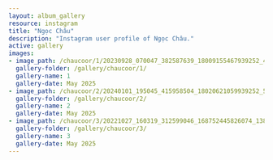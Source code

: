 ```yaml
---
layout: album_gallery
resource: instagram
title: "Ngọc Châu"
description: "Instagram user profile of Ngọc Châu."
active: gallery
images: 
- image_path: /chaucoor/1/20230928_070047_382587639_18009155467939252_4731554120739510917_n.jpg
  gallery-folder: /gallery/chaucoor/1/
  gallery-name: 1
  gallery-date: May 2025
- image_path: /chaucoor/2/20240101_195045_415958504_18020621059939252_50195986299575693_n.jpg
  gallery-folder: /gallery/chaucoor/2/
  gallery-name: 2
  gallery-date: May 2025
- image_path: /chaucoor/3/20221027_160319_312599046_168752445826074_1381738040137711037_n.jpg
  gallery-folder: /gallery/chaucoor/3/
  gallery-name: 3
  gallery-date: May 2025
---
```

